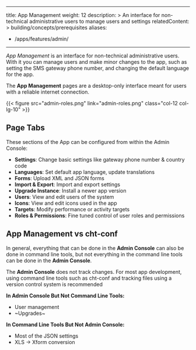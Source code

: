 ---
title: App Management
weight: 12
description: >
  An interface for non-technical administrative users to manage users and settings
relatedContent: >
  building/concepts/prerequisites
aliases:
   - /apps/features/admin/
----

*App Management* is an interface for non-technical administrative users. With it you can manage users and make minor changes to the app, such as setting the SMS gateway phone number, and changing the default language for the app.

The **App Management** pages are a desktop-only interface meant for users with a reliable internet connection.

{{< figure src="admin-roles.png" link="admin-roles.png" class="col-12 col-lg-10" >}}
<br clear="all">

## Page Tabs

These sections of the App can be configured from within the Admin Console:

- **Settings**: Change basic settings like gateway phone number & country code
- **Languages**: Set default app language, update translations
- **Forms**: Upload XML and JSON forms
- **Import & Export**: Import and export settings
- **Upgrade Instance**: Install a newer app version
- **Users**: View and edit users of the system
- **Icons**: View and edit icons used in the app
- **Targets**: Modify performance or activity targets
- **Roles & Permissions**: Fine tuned control of user roles and permissions


## App Management vs cht-conf

In general, everything that can be done in the **Admin Console** can also be done in command line tools, but not everything in the command line tools can be done in the **Admin Console**. 

The **Admin Console** does not track changes. For most app development, using command line tools such as cht-conf and tracking files using a version control system is recommended

**In Admin Console But Not Command Line Tools:**
- User management
- ~Upgrades~

**In Command Line Tools But Not Admin Console:**
- Most of the JSON settings
- XLS → Xform conversion

